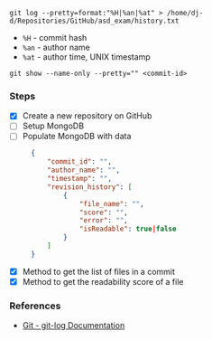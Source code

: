 ```shell
git log --pretty=format:"%H|%an|%at" > /home/dj-d/Repositories/GitHub/asd_exam/history.txt
```

- ```%H``` - commit hash
- ```%an``` - author name
- ```%at``` - author time, UNIX timestamp

```shell
git show --name-only --pretty="" <commit-id>
```

### Steps

- [x] Create a new repository on GitHub
- [ ] Setup MongoDB
- [ ] Populate MongoDB with data
  ```json
    {
        "commit_id": "",
        "author_name": "",
        "timestamp": "",
        "revision_history": [
            {
                "file_name": "",
                "score": "",
                "error": "",
                "isReadable": true|false
            }
        ]
    }
  ```
- [x] Method to get the list of files in a commit
- [x] Method to get the readability score of a file

### References

- [Git - git-log Documentation](https://git-scm.com/docs/pretty-formats)